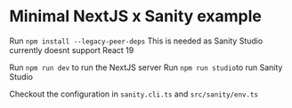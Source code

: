 # Minimal NextJS x Sanity example

Run `npm install --legacy-peer-deps`
This is needed as Sanity Studio currently doesnt support React 19

Run `npm run dev` to run the NextJS server
Run `npm run studio`to run Sanity Studio

Checkout the configuration in `sanity.cli.ts` and `src/sanity/env.ts`
